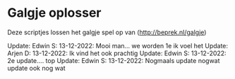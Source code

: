 <h1>Galgje oplosser</h1>

Deze scriptjes lossen het galgje spel op van (http://beprek.nl/galgje)

Update: Edwin S: 13-12-2022: Mooi man... we worden 1e ik voel het
Update: Arjen D: 13-12-2022: Ik vind het ook prachtig
Update: Edwin S: 13-12-2022: 2e update.... top
Update: Edwin S: 13-12-2022: Nogmaals
update nogwat
update ook nog wat